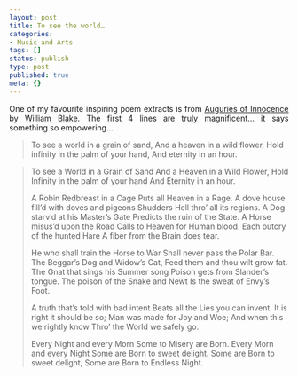 ```yaml
---
layout: post
title: To see the world…
categories:
- Music and Arts
tags: []
status: publish
type: post
published: true
meta: {}
---
```

<p align="justify">One of my favourite inspiring poem extracts is from <a href="http://www.artofeurope.com/blake/bla3.htm">Auguries of Innocence </a>by <a href="http://en.wikipedia.org/wiki/William_Blake">William Blake</a>. The first 4 lines are truly magnificent... it says something so empowering...</p>

<blockquote>To see a world in a grain of sand,
And a heaven in a wild flower,
Hold infinity in the palm of your hand,
And eternity in an hour.</blockquote>
<!--more And read the entire poem here...-->
<blockquote>To see a World in a Grain of Sand
And a Heaven in a Wild Flower,
Hold Infinity in the palm of your hand
And Eternity in an hour.

A Robin Redbreast in a Cage
Puts all Heaven in a Rage.
A dove house fill’d with doves and pigeons
Shudders Hell thro’ all its regions.
A Dog starv’d at his Master’s Gate
Predicts the ruin of the State.
A Horse misus’d upon the Road
Calls to Heaven for Human blood.
Each outcry of the hunted Hare
A fiber from the Brain does tear.

He who shall train the Horse to War
Shall never pass the Polar Bar.
The Beggar’s Dog and Widow’s Cat,
Feed them and thou wilt grow fat.
The Gnat that sings his Summer song
Poison gets from Slander’s tongue.
The poison of the Snake and Newt
Is the sweat of Envy’s Foot.

A truth that’s told with bad intent
Beats all the Lies you can invent.
It is right it should be so;
Man was made for Joy and Woe;
And when this we rightly know
Thro’ the World we safely go.

Every Night and every Morn
Some to Misery are Born.
Every Morn and every Night
Some are Born to sweet delight.
Some are Born to sweet delight,
Some are Born to Endless Night. 
 </blockquote>
